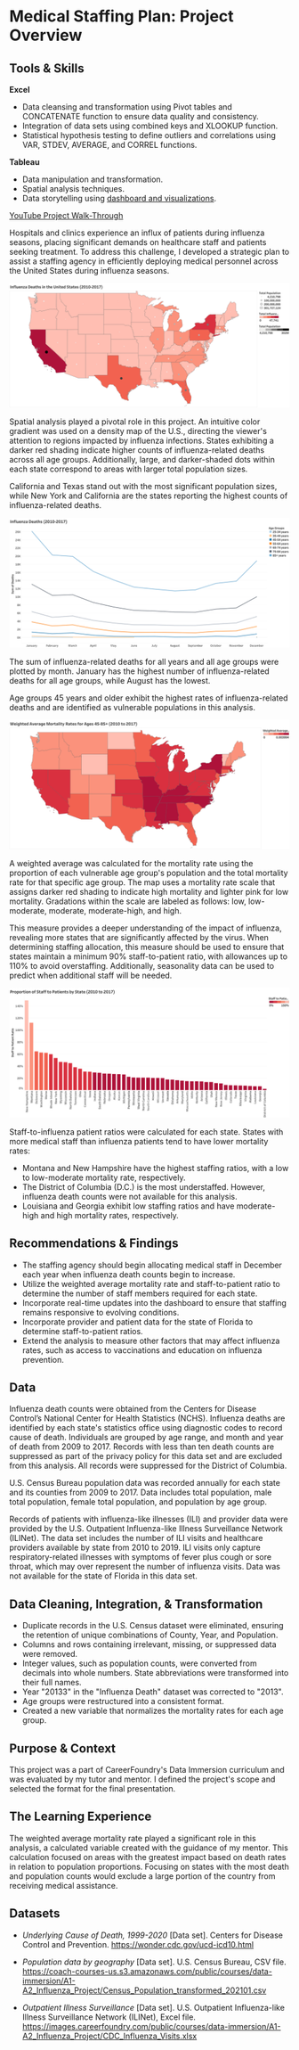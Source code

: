 # Medical Staffing Plan: Project Overview
## Tools & Skills
**Excel**
* Data cleansing and transformation using Pivot tables and CONCATENATE function to ensure data quality and consistency.
* Integration of data sets using combined keys and XLOOKUP function.
* Statistical hypothesis testing to define outliers and correlations using VAR, STDEV, AVERAGE, and CORREL functions.
  
**Tableau**
* Data manipulation and transformation.
* Spatial analysis techniques.
* Data storytelling using [dashboard and visualizations](https://public.tableau.com/views/U_S_InfluenzaData2010-2017/Story1?:language=en-US&:display_count=n&:origin=viz_share_link).

[YouTube Project Walk-Through](https://youtu.be/UtJXxrL7UzY)

Hospitals and clinics experience an influx of patients during influenza seasons, placing significant demands on healthcare staff and patients seeking treatment. To address this challenge, I developed a strategic plan to assist a staffing agency in efficiently deploying medical personnel across the United States during influenza seasons.

<img src="images/Map%20U.S.%20Deaths%20%26%20Pop..png" />

Spatial analysis played a pivotal role in this project. An intuitive color gradient was used on a density map of the U.S., directing the viewer's attention to regions impacted by influenza infections. States exhibiting a darker red shading indicate higher counts of influenza-related deaths across all age groups. Additionally, large, and darker-shaded dots within each state correspond to areas with larger total population sizes.

California and Texas stand out with the most significant population sizes, while New York and California are the states reporting the highest counts of influenza-related deaths. 

<img src="images/Line%20Deaths%20by%20Month.png"/>

The sum of influenza-related deaths for all years and all age groups were plotted by month. January has the highest number of influenza-related deaths for all age groups, while August has the lowest.

Age groups 45 years and older exhibit the highest rates of influenza-related deaths and are identified as vulnerable populations in this analysis.

<img src="images/Map%20WA%20Mort.%20Rate%2045-85%2B%20(2)%20(1).png"/>

A weighted average was calculated for the mortality rate using the proportion of each vulnerable age group's population and the total mortality rate for that specific age group. The map uses a mortality rate scale that assigns darker red shading to indicate high mortality and lighter pink for low mortality. Gradations within the scale are labeled as follows: low, low-moderate, moderate, moderate-high, and high.

This measure provides a deeper understanding of the impact of influenza, revealing more states that are significantly affected by the virus. When determining staffing allocation, this measure should be used to ensure that states maintain a minimum 90% staff-to-patient ratio, with allowances up to 110% to avoid overstaffing. Additionally, seasonality data can be used to predict when additional staff will be needed.

<img src="images/Staff%20to%20Patient%20ratio%20(1).png"/>

Staff-to-influenza patient ratios were calculated for each state. States with more medical staff than influenza patients tend to have lower mortality rates:

* Montana and New Hampshire have the highest staffing ratios, with a low to low-moderate mortality rate, respectively.
* The District of Columbia (D.C.) is the most understaffed. However, influenza death counts were not available for this analysis.
* Louisiana and Georgia exhibit low staffing ratios and have moderate-high and high mortality rates, respectively.

## Recommendations & Findings
* The staffing agency should begin allocating medical staff in December each year when influenza death counts begin to increase.
* Utilize the weighted average mortality rate and staff-to-patient ratio to determine the number of staff members required for each state.
* Incorporate real-time updates into the dashboard to ensure that staffing remains responsive to evolving conditions.
* Incorporate provider and patient data for the state of Florida to determine staff-to-patient ratios.
* Extend the analysis to measure other factors that may affect influenza rates, such as access to vaccinations and education on influenza prevention.

## Data 
Influenza death counts were obtained from the Centers for Disease Control’s National Center for Health Statistics (NCHS). Influenza deaths are identified by each state's statistics office using diagnostic codes to record cause of death. Individuals are grouped by age range, and month and year of death from 2009 to 2017. Records with less than ten death counts are suppressed as part of the privacy policy for this data set and are excluded from this analysis. All records were suppressed for the District of Columbia.

U.S. Census Bureau population data was recorded annually for each state and its counties from 2009 to 2017. Data includes total population, male total population, female total population, and population by age group.

Records of patients with influenza-like illnesses (ILI) and provider data were provided by the U.S. Outpatient Influenza-like Illness Surveillance Network (ILINet). The data set includes the number of ILI visits and healthcare providers available by state from 2010 to 2019. ILI visits only capture respiratory-related illnesses with symptoms of fever plus cough or sore throat, which may over represent the number of influenza visits. Data was not available for the state of Florida in this data set.

## Data Cleaning, Integration, & Transformation
* Duplicate records in the U.S. Census dataset were eliminated, ensuring the retention of unique combinations of County, Year, and Population.
* Columns and rows containing irrelevant, missing, or suppressed data were removed.
* Integer values, such as population counts, were converted from decimals into whole numbers. State abbreviations were transformed into their full names.
* Year "20133" in the "Influenza Death" dataset was corrected to "2013".
* Age groups were restructured into a consistent format.
* Created a new variable that normalizes the mortality rates for each age group.

## Purpose & Context
This project was a part of CareerFoundry's Data Immersion curriculum and was evaluated by my tutor and mentor. I defined the project's scope and selected the format for the final presentation.
  
## The Learning Experience
The weighted average mortality rate played a significant role in this analysis, a calculated variable created with the guidance of my mentor. This calculation focused on areas with the greatest impact based on death rates in relation to population proportions. Focusing on states with the most death and population counts would exclude a large portion of the country from receiving medical assistance.

## Datasets
* *Underlying Cause of Death, 1999-2020* [Data set]. Centers for Disease Control and Prevention. https://wonder.cdc.gov/ucd-icd10.html
  
* *Population data by geography* [Data set]. U.S. Census Bureau, CSV file. https://coach-courses-us.s3.amazonaws.com/public/courses/data-immersion/A1-A2_Influenza_Project/Census_Population_transformed_202101.csv
  
* *Outpatient Illness Surveillance* [Data set]. U.S. Outpatient Influenza-like Illness Surveillance Network (ILINet), Excel file. https://images.careerfoundry.com/public/courses/data-immersion/A1-A2_Influenza_Project/CDC_Influenza_Visits.xlsx

